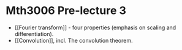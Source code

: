 # Mth3006 Pre-lecture 3

- [[Fourier transform]] - four properties (emphasis on scaling and differentiation).
- [[Convolution]], incl. The convolution theorem.
